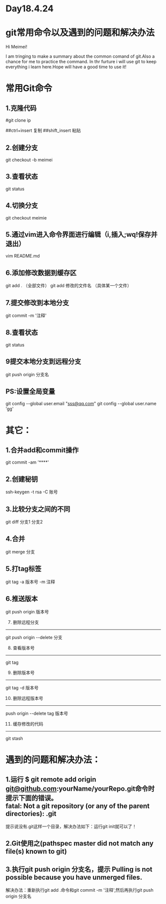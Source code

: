 # Day18.4.24
git常用命令以及遇到的问题和解决办法
=======
Hi Meimei!

I am tringing to make a summary about the common comand of git.Also a chance for me to practice the command.
In thr furture i will use git to keep everything i learn here.Hope will have a good time to use it! 
>>>>>>>
常用Git命令
==========
1.克隆代码
----------
#git clone ip

##ctrl+insert 复制
##shift_insert 粘贴


2.创建分支
----------
git checkout -b meimei

3.查看状态
----------
git status

4.切换分支
----------
git checkout meimie

5.通过vim进入命令界面进行编辑（i,插入;wq!保存并退出）
----------
vim README.md

6.添加修改数据到缓存区
----------
git add .               （全部文件）
git add 修改的文件名  （具体某一个文件）

7.提交修改到本地分支
----------
git commit -m '注释'

8.查看状态
----------
git status

9提交本地分支到远程分支
----------
git push origin 分支名

PS:设置全局变量
----------
git config --global user.email "sss@qq.com"
git config --global user.name 'gg'



其它：
========
1.合并add和commit操作
----------
git commit -am '****'

2.创建秘钥
----------
ssh-keygen -t rsa -C 账号

3.比较分支之间的不同
----------
git diff 分支1 分支2

4.合并
----------
git merge 分支

5.打tag标签
----------
git tag -a 版本号 -m 注释

6.推送版本
----------
git push origin 版本号

7. 删除远程分支
----------
git push origin --delete 分支

8. 查看版本号
----------
 git tag 

9. 删除版本号
----------
 git tag -d 版本号


10. 删除远程版本号
----------
 push origin --delete tag 版本号

11. 缓存修改的代码
----------
 git stash

遇到的问题和解决办法：
===========
1.运行 $ git remote add origin git@github.com:yourName/yourRepo.git命令时提示下面的错误。<br>
fatal: Not a git repository (or any of the parent directories): .git
-----------------


提示说没有.git这样一个目录，解决办法如下：运行git init就可以了！

2.Git使用之(pathspec master did not match any file(s) known to git)
----------


3.执行git push origin 分支名，提示 Pulling is not possible because you have unmerged files.
----------
解决办法：重新执行git add .命令和git commit -m '注释',然后再执行git push origin 分支名
